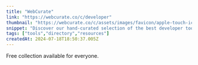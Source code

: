 ```yaml
---
title: "WebCurate"
link: "https://webcurate.co/c/developer"
thumbnail: "https://webcurate.co/c/assets/images/favicon/apple-touch-icon.png?v.6"
snippet: "Discover our hand-curated selection of the best developer tools and websites, to help you get more done. Search our site for more specific and alternate resources."
tags: ["tools","directory","resources"]
createdAt: 2024-07-18T18:50:37.005Z
---
```

Free collection available for everyone.
